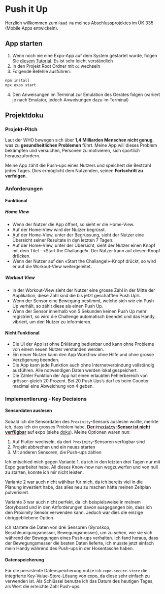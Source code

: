 # Push it Up

Herzlich willkommen zum `Read Me` meines Abschlussprojektes im ÜK 335 (Mobile Apps entwickeln).

## App starten
1. Wenn noch nie eine Expo-App auf dem System gestartet wurde, folgen Sie [diesem Tutorial](https://docs.expo.dev/get-started/create-a-project/). Es ist sehr leicht verständlich
2. In den Projekt Root Ordner mit `cd` wechseln
3. Folgende Befehle ausführen:
```sh
npm install
npx expo start
```
4. Den Anweisungen im Terminal zur Emulation des Gerätes folgen (variiert je nach Emulator, jedoch Anweisungen dazu im Terminal)

## Projektdoku

### Projekt-Pitch
Laut der WHO bewegen sich über **1,4 Milliarden Menschen nicht genug**, was zu **gesundheitlichen Problemen** führt. Meine App will dieses Problem bekämpfen und versuchen, Personen zu motivieren, sich sportlich herauszufordern.

Meine App zählt die Push-ups eines Nutzers und speichert die Bestzahl jedes Tages. Dies ermöglicht dem Nutzenden, seinen **Fortschritt zu verfolgen**.

### Anforderungen

#### Funktional

##### Home View
- Wenn der Nutzer die App öffnet, so sieht er die Home-View.
- Auf der Home-View wird der Nutzer begrüsst.
- Auf der Home-View, unter der Begrüssung, sieht der Nutzer eine Übersicht seiner Resultate in den letzten 7 Tagen.
- Auf der Home-View, unter der Übersicht, sieht der Nutzer einen Knopf mit dem Titel - «Start the Challange!». Der Nutzer kann auf diesen Knopf drücken.
- Wenn der Nutzer auf den «Start the Challange!»-Knopf drückt, so wird er auf die Workout-View weitergeleitet.

##### Workout View
- In der Workout-View sieht der Nutzer eine grosse Zahl in der Mitte der Applikation, diese Zahl sind die bis jetzt geschafften Push Up’s.
- Wenn der Sensor eine Bewegung bestimmt, welche sich wie ein Push Up verhält, so zählt diese 
als einen Push Up.
- Wenn der Sensor innerhalb von 5 Sekunden keinen Push Up mehr registriert, so wird die 
Challenge automatisch beendet und das Handy vibriert, um den Nutzer zu informieren.

#### Nicht Funktional
- Die UI der App ist ohne Erklärung bedienbar und kann ohne Probleme von einem neuen Nutzer verstanden werden.
- Ein neuer Nutzer kann den App Workflow ohne Hilfe und ohne grosse Verzögerung beenden.
- Die App kann jede Funktion auch ohne Internetverbindung vollständig ausführen. Alle notwendigen Daten werden lokal gespeichert.
- Die Zähler Funktion der App hat einen erlaubten Fehlerbereich von grösser-gleich 20 Prozent. Bei 20 Push Ups’s darf es beim Counter maximal eine Abweichung von 4 geben.


### Implementierung - Key Decisions
#### Sensordaten auslesen
Sobald ich die Sensordaten des `Proximity`-Sensors auslesen wollte, merkte ich, dass ich ein grosses Problem habe. **<span style="text-decoration: underline; text-decoration-color: red;">Der `Proximity`-Sensor ist nicht verfügbar</span>** auf expo (siehe [doku](https://docs.expo.dev/versions/latest/sdk/sensors/)). Meine Optionen waren nun:

1. Auf Flutter wechseln, da dort `Proximity`-Sensoren verfügbar sind
2. Projekt abbrechen und ein neues starten
3. Mit anderen Sensoren, die Push-ups zählen

Ich entschied mich gegen Variante 1, da ich in den letzten drei Tagen nur mit Expo gearbeitet habe. All dieses Know-how nun wegzuwerfen und von null zu starten, konnte ich mir nicht leisten.

Variante 2 war auch nicht wählbar für mich, da ich bereits viel in die Planung investiert habe, das alles neu zu machen hätte meinen Zeitplan pulverisiert.

Variante 3 war auch nicht perfekt, da ich beispielsweise in meinem Storyboard und in den Anforderungen davon ausgegangen bin, dass ich den Proximity Sensor verwenden kann. Jedoch war dies die einzige übriggebliebene Option.

Ich startete die Daten von drei Sensoren (Gyroskop, Beschleunigungsmesser, Bewegungsmesser), um zu sehen, wie sie sich während der Bewegungen eines Push-ups verhalten. Ich fand heraus, dass der Bewegungsmesser die besten Daten lieferte, ich musste jetzt einfach mein Handy während des Push-ups in der Hosentasche haben.

#### Datenspeicherung
Für die persistente Datenspeicherung nutze ich `expo-secure-store` die integrierte Key-Value-Store-Lösung von expo, da diese sehr einfach zu verwenden ist. Als Schlüssel benutze ich das Datum des heutigen Tages, als Wert die erreichte Zahl Push-ups.